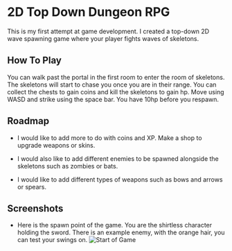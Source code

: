 # 2D Top Down Dungeon RPG
This is my first attempt at game development. I created a top-down 2D wave spawning game where your player fights waves of skeletons. 


## How To Play

You can walk past the portal in the first room to enter the room of skeletons. The skeletons will start to chase you once you are in their range. You can collect the chests to gain coins and kill the skeletons to gain hp. 
Move using WASD and strike using the space bar. You have 10hp before you respawn. 

## Roadmap

- I would like to add more to do with coins and XP. Make a shop to upgrade weapons or skins. 

- I would also like to add different enemies to be spawned alongside the skeletons such as zombies or bats. 

- I would like to add different types of weapons such as bows and arrows or spears. 


## Screenshots
- Here is the spawn point of the game. You are the shirtless character holding the sword. There is an example enemy, with the orange hair, you can test your swings on.
![Start of Game](https://github.com/Brandon-Sch/2D-RPG/assets/134080428/0e8bfa94-7988-4f6f-9cd1-f5fcc4c76a05)

